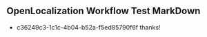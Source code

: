 ## OpenLocalization Workflow Test MarkDown
* c36249c3-1c1c-4b04-b52a-f5ed85790f6f thanks!

<!--HONumber=Aug16_HO2-->


